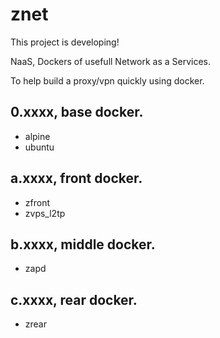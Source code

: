 # znet
This project is developing! 

NaaS, Dockers of usefull Network as a Services.

To help build a proxy/vpn quickly using docker.
## 0.xxxx, base docker.
* alpine
* ubuntu

## a.xxxx, front docker.
* zfront
* zvps_l2tp

## b.xxxx, middle docker.
* zapd

## c.xxxx, rear docker.
* zrear
